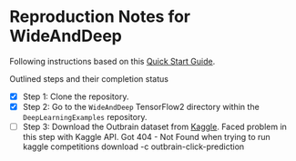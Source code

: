 # Reproduction Notes for WideAndDeep

Following instructions based on this [Quick Start Guide](https://github.com/NVIDIA/DeepLearningExamples/tree/master/TensorFlow2/Recommendation/WideAndDeep#quick-start-guide).

Outlined steps and their completion status
- [x] Step 1: Clone the repository.
- [x] Step 2: Go to the `WideAndDeep` TensorFlow2 directory within the `DeepLearningExamples` repository.
- [ ] Step 3: Download the Outbrain dataset from [Kaggle](https://www.kaggle.com/c/outbrain-click-prediction/).
  Faced problem in this step with Kaggle API. Got 404 - Not Found when trying to run kaggle competitions download -c outbrain-click-prediction